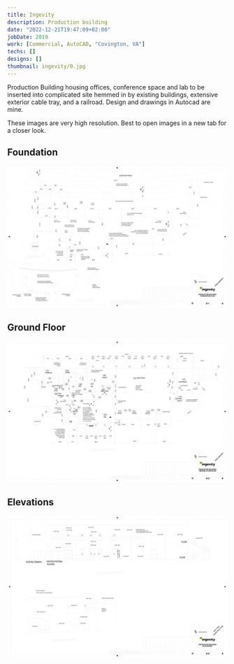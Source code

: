 ```yaml
---
title: Ingevity
description: Production building
date: "2022-12-21T19:47:09+02:00"
jobDate: 2019
work: [Commercial, AutoCAD, "Covington, VA"]
techs: []
designs: []
thumbnail: ingevity/0.jpg
---
```


Production Building housing offices, conference space and lab to
be inserted into complicated site hemmed in by existing buildings, extensive exterior cable tray,
and a railroad. Design and drawings in Autocad are mine.

These images are very high resolution. Best to open images in a new tab for a closer look.

## Foundation

<div class="zoom">

![](1.jpg)

</div>

## Ground Floor

<div class="zoom">

![](2.jpg)

</div>

## Elevations

<div class="zoom">

![](3.jpg)

</div>